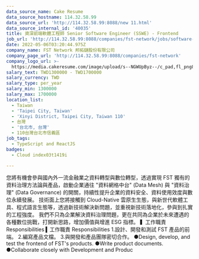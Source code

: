 ```yaml
---
data_source_name: Cake Resume
data_source_hostname: 114.32.58.99
data_source_url: 'http://114.32.58.99:8088/new 11.html'
data_source_internal_id: '40035'
title: 資深前端軟體工程師 Senior Software Engineer (SSWE) - Frontend
job_url: 'http://114.32.58.99:8088/companies/fst-network/jobs/software-engineer-db9ea2'
date: 2022-05-06T03:20:44.975Z
company_name: FST Network 邦拓鏈股份有限公司
company_page_url: 'http://114.32.58.99:8088/companies/fst-network'
company_logo_url: >-
  https://media.cakeresume.com/image/upload/s--NGWUpByz--/c_pad,fl_png8,h_200,w_200/v1610531404/ac8gnbsgjgcdjqkqsdk8.png
salary_text: TWD1300000 - TWD1700000
salary_currency: TWD
salary_type: per_year
salary_min: 1300000
salary_max: 1700000
location_list:
  - Taiwan
  - 'Taipei City, Taiwan'
  - 'Xinyi District, Taipei City, Taiwan 110'
  - 台灣
  - '台北市, 台灣'
  - 110台灣台北市信義區
job_tags:
  - TypeScript and ReactJS
badges:
  - Cloud index03t1419i

---
```


您將有機會參與國內外一流金融業之資料轉型與數位轉型，透過實現 FST 獨有的資料治理方法論與產品，啟動企業通往 "資料網格中台" (Data Mesh) 與 "資料治理" (Data Governance) 的開關，持續性提升企業的資料安全、資料使用效度與數位永續發展。 技術面上您將接觸到 Cloud-Native 雲原生生態，與新世代軟體工具、程式語言生態等，透過新技術解決新問題，並重視新技術落地化，參與到扎實的工程強度。 我們不只為企業解決資料治理問題，更在共同為企業於未來遭遇的各種數位挑戰，打開新思路，增加價值與增進 ESG 指標。 ▍工作職責 Responsibilities ▍工作職責 Responsibilities 1.設計、開發和測試 FST 產品的前端。 2.編寫產品文檔。 3.與開發和產品團隊密切合作。 ●Design, develop, and test the frontend of FST's products. ●Write product documents. ●Collaborate closely with Development and Produc